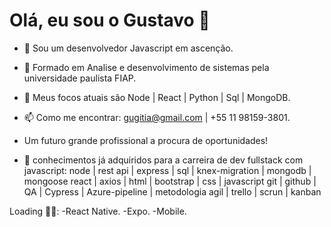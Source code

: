 # Olá, eu sou o Gustavo 👋
- 🌱 Sou um desenvolvedor Javascript em ascenção.
- 🧾 Formado em Analise e desenvolvimento de sistemas pela universidade paulista FIAP.
- 🤖 Meus focos atuais são Node | React | Python | Sql | MongoDB.
- 📫 Como me encontrar: gugitia@gmail.com | +55 11 98159-3801.

- Um futuro grande profissional a procura de oportunidades!


- 🧠 conhecimentos já adquiridos para a carreira de dev fullstack com javascript:
  node | rest api | express | sql | knex-migration | mongodb | mongoose
  react | axios | html | bootstrap | css | javascript 
  git | github | QA | Cypress | Azure-pipeline | metodologia agil | trello | scrun | kanban

Loading 🏋️‍♀️:
 -React Native.
 -Expo.
 -Mobile.
 
